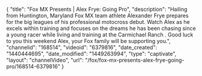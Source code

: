 {
    "title": "Fox MX Presents | Alex Frye: Going Pro",
    "description": "Hailing from Huntington, Maryland Fox MX team athlete Alexander Frye prepares for the big leagues of his professional motocross debut. Watch Alex as he excels within training and focuses on the dreams he has been chasing since a young racer while living and training at the Carmichael Ranch . Good luck to you this weekend Alex, your Fox family will be supporting you.",
    "channelid": "168514",
    "videoid": "6379816",
    "date_created": "1440444695",
    "date_modified": "1449263994",
    "type": "captivate",
    "layout": "channelVideo",
    "url": "\/fox\/fox-mx-presents-alex-frye-going-pro\/168514-6379816"
}